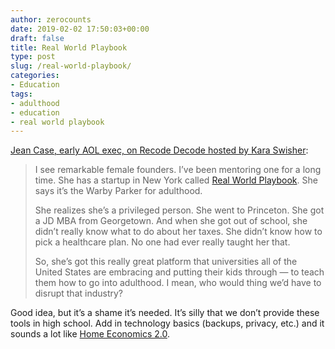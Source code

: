 ```yaml
---
author: zerocounts
date: 2019-02-02 17:50:03+00:00
draft: false
title: Real World Playbook
type: post
slug: /real-world-playbook/
categories:
- Education
tags:
- adulthood
- education
- real world playbook
---
```


[Jean Case, early AOL exec, on Recode Decode hosted by Kara Swisher](https://www.recode.net/podcasts/2019/1/30/18203834/jean-case-recode-decode-podcast-interview-be-fearless-book-kara-swisher-aol-america-online):

> I see remarkable female founders. I’ve been mentoring one for a long time. She has a startup in New York called [Real World Playbook](https://www.realworldplaybook.com/). She says it’s the Warby Parker for adulthood.
>
> She realizes she’s a privileged person. She went to Princeton. She got a JD MBA from Georgetown. And when she got out of school, she didn’t really know what to do about her taxes. She didn’t know how to pick a healthcare plan. No one had ever really taught her that.
>
> So, she’s got this really great platform that universities all of the United States are embracing and putting their kids through — to teach them how to go into adulthood. I mean, who would thing we’d have to disrupt that industry?

Good idea, but it’s a shame it’s needed. It’s silly that we don’t provide these tools in high school. Add in technology basics (backups, privacy, etc.) and it sounds a lot like [Home Economics 2.0](/2015/01/27/home-economics-2-0/).